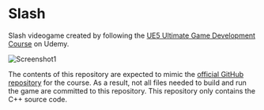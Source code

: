 # Slash

Slash videogame created by following the [UE5 Ultimate Game Development Course](https://www.udemy.com/course/unreal-engine-5-the-ultimate-game-developer-course/) on Udemy.

![Screenshot1](https://github.com/NateRex/Slash/assets/34667018/dba725f8-3378-4888-8657-822c53ea727d)

The contents of this repository are expected to mimic the [official GitHub repository](https://github.com/DruidMech/UE5_TheUltimateDeveloperCourse) for the course. As a result, not all files needed to build and run the game are committed to this repository. This repository only contains the C++ source code.